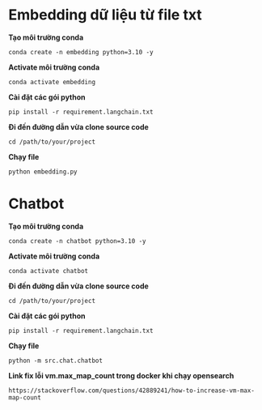 # Embedding dữ liệu  từ file txt

**Tạo môi trường conda**

```
conda create -n embedding python=3.10 -y
```

**Activate môi trường conda**

```
conda activate embedding
```

**Cài đặt các gói python**

```
pip install -r requirement.langchain.txt
```

**Đi đến đường dẫn vừa clone source code**

```
cd /path/to/your/project
```

**Chạy file**

```
python embedding.py
```



# Chatbot

**Tạo môi trường conda**

```
conda create -n chatbot python=3.10 -y
```

**Activate môi trường conda**

```
conda activate chatbot
```

**Đi đến đường dẫn vừa clone source code**

```
cd /path/to/your/project
```

**Cài đặt các gói python**

```
pip install -r requirement.langchain.txt
```

**Chạy file**

```
python -m src.chat.chatbot
```

**Link fix lỗi vm.max_map_count trong docker khi chạy opensearch**

```
https://stackoverflow.com/questions/42889241/how-to-increase-vm-max-map-count
```
